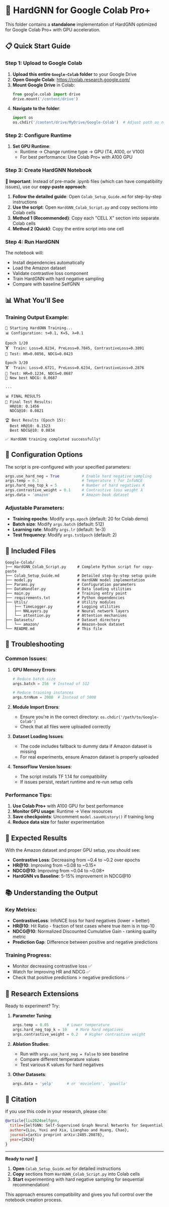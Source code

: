 # 🚀 HardGNN for Google Colab Pro+

This folder contains a **standalone** implementation of HardGNN optimized for Google Colab Pro+ with GPU acceleration.

## 📋 Quick Start Guide

### Step 1: Upload to Google Colab
1. **Upload this entire `Google-Colab` folder** to your Google Drive
2. **Open Google Colab**: https://colab.research.google.com/
3. **Mount Google Drive** in Colab:
   ```python
   from google.colab import drive
   drive.mount('/content/drive')
   ```
4. **Navigate to the folder**:
   ```python
   import os
   os.chdir('/content/drive/MyDrive/Google-Colab')  # Adjust path as needed
   ```

### Step 2: Configure Runtime
1. **Set GPU Runtime**: 
   - Runtime → Change runtime type → GPU (T4, A100, or V100)
   - For best performance: Use Colab Pro+ with A100 GPU

### Step 3: Create HardGNN Notebook
**📝 Important**: Instead of pre-made .ipynb files (which can have compatibility issues), use our **copy-paste approach**:

1. **Follow the detailed guide**: Open `Colab_Setup_Guide.md` for step-by-step instructions
2. **Use the script**: Open `HardGNN_Colab_Script.py` and copy sections into Colab cells
3. **Method 1 (Recommended)**: Copy each "CELL X" section into separate Colab cells
4. **Method 2 (Quick)**: Copy the entire script into one cell

### Step 4: Run HardGNN
The notebook will:
- Install dependencies automatically
- Load the Amazon dataset 
- Validate contrastive loss component
- Train HardGNN with hard negative sampling
- Compare with baseline SelfGNN

## 📊 What You'll See

### Training Output Example:
```
🚀 Starting HardGNN Training...
📊 Configuration: τ=0.1, K=5, λ=0.1

Epoch 1/20
🏋️  Train: Loss=0.8234, PreLoss=0.7845, ContrastiveLoss=0.3891
🎯 Test: HR=0.0856, NDCG=0.0423

Epoch 3/20  
🏋️  Train: Loss=0.6721, PreLoss=0.6234, ContrastiveLoss=0.2876
🎯 Test: HR=0.1234, NDCG=0.0687
🌟 New best NDCG: 0.0687

...

📊 FINAL RESULTS
🎯 Final Test Results:
  HR@10: 0.1456
  NDCG@10: 0.0821

🏆 Best Results (Epoch 15):
  Best HR@10: 0.1523
  Best NDCG@10: 0.0834

✅ HardGNN training completed successfully!
```

## 🔧 Configuration Options

The script is pre-configured with your specified parameters:

```python
args.use_hard_neg = True          # Enable hard negative sampling
args.temp = 0.1                   # Temperature τ for InfoNCE
args.hard_neg_top_k = 5           # Number of hard negatives K  
args.contrastive_weight = 0.1     # Contrastive loss weight λ
args.data = 'amazon'              # Amazon-book dataset
```

### Adjustable Parameters:
- **Training epochs**: Modify `args.epoch` (default: 20 for Colab demo)
- **Batch size**: Modify `args.batch` (default: 512)
- **Learning rate**: Modify `args.lr` (default: 1e-3)
- **Test frequency**: Modify `args.tstEpoch` (default: 2)

## 📁 Included Files

```
Google-Colab/
├── HardGNN_Colab_Script.py     # Complete Python script for copy-paste
├── Colab_Setup_Guide.md        # Detailed step-by-step setup guide
├── model.py                    # HardGNN model implementation
├── Params.py                   # Configuration parameters
├── DataHandler.py              # Data loading utilities
├── main.py                     # Training entry point
├── requirements.txt            # Python dependencies
├── Utils/                      # Utility modules
│   ├── TimeLogger.py           # Logging utilities
│   ├── NNLayers.py             # Neural network layers
│   └── attention.py            # Attention mechanisms
├── Datasets/                   # Dataset directory
│   └── amazon/                 # Amazon-book dataset
└── README.md                   # This file
```

## 🐛 Troubleshooting

### Common Issues:

1. **GPU Memory Errors**:
   ```python
   # Reduce batch size
   args.batch = 256  # Instead of 512
   
   # Reduce training instances
   args.trnNum = 2000  # Instead of 5000
   ```

2. **Module Import Errors**:
   - Ensure you're in the correct directory: `os.chdir('/path/to/Google-Colab')`
   - Check that all files were uploaded correctly

3. **Dataset Loading Issues**:
   - The code includes fallback to dummy data if Amazon dataset is missing
   - For real experiments, ensure Amazon dataset is properly uploaded

4. **TensorFlow Version Issues**:
   - The script installs TF 1.14 for compatibility
   - If issues persist, restart runtime and re-run setup cells

### Performance Tips:

1. **Use Colab Pro+** with A100 GPU for best performance
2. **Monitor GPU usage**: Runtime → View resources  
3. **Save checkpoints**: Uncomment `model.saveHistory()` if training long
4. **Reduce data size** for faster experimentation

## 🎯 Expected Results

With the Amazon dataset and proper GPU setup, you should see:

- **Contrastive Loss**: Decreasing from ~0.4 to ~0.2 over epochs
- **HR@10**: Improving from ~0.08 to ~0.15+ 
- **NDCG@10**: Improving from ~0.04 to ~0.08+
- **HardGNN vs Baseline**: 5-15% improvement in NDCG@10

## 📚 Understanding the Output

### Key Metrics:
- **ContrastiveLoss**: InfoNCE loss for hard negatives (lower = better)
- **HR@10**: Hit Ratio - fraction of test cases where true item is in top-10
- **NDCG@10**: Normalized Discounted Cumulative Gain - ranking quality metric
- **Prediction Gap**: Difference between positive and negative predictions

### Training Progress:
- Monitor decreasing contrastive loss ✅
- Watch for improving HR and NDCG ✅  
- Check that positive predictions > negative predictions ✅

## 🔬 Research Extensions

Ready to experiment? Try:

1. **Parameter Tuning**:
   ```python
   args.temp = 0.05        # Lower temperature
   args.hard_neg_top_k = 10    # More hard negatives
   args.contrastive_weight = 0.2   # Higher contrastive weight
   ```

2. **Ablation Studies**:
   - Run with `args.use_hard_neg = False` to see baseline
   - Compare different temperature values
   - Test various K values for hard negatives

3. **Other Datasets**:
   ```python
   args.data = 'yelp'      # or 'movielens', 'gowalla'
   ```

## 📄 Citation

If you use this code in your research, please cite:

```bibtex
@article{liu2024selfgnn,
  title={SelfGNN: Self-Supervised Graph Neural Networks for Sequential Recommendation},
  author={Liu, Yuxi and Xia, Lianghao and Huang, Chao},
  journal={arXiv preprint arXiv:2405.20878},
  year={2024}
}
```

---

**Ready to run! 🚀** 

1. **Open** `Colab_Setup_Guide.md` for detailed instructions
2. **Copy** sections from `HardGNN_Colab_Script.py` into Colab cells
3. **Start** experimenting with hard negative sampling for sequential recommendation!

This approach ensures compatibility and gives you full control over the notebook creation process. 
